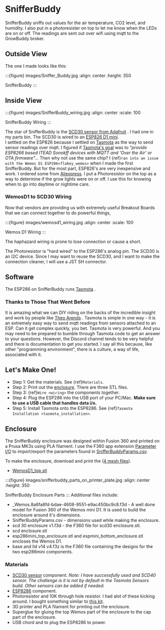 

# SnifferBuddy

SnifferBuddy sniffs out values for the air temperature, CO2 level, and humidity. I also put in a photoresister on top to let me know when
the LEDs are on or off.  The readings are sent out over wifi using mqtt to the GrowBuddy broker.



## Outside View
The one I made looks like this:

:::{figure} images/Sniffer_Buddy.jpg
:align: center
:height: 350

SnifferBuddy
:::

## Inside View
:::{figure} images/SnifferBuddy_wiring.jpg
:align: center
:scale: 100

SnifferBuddy Wiring
:::

The star of SnifferBuddy is the [SCD30 sensor from Adafruit](https://www.adafruit.com/product/4867) .  I had one in my parts bin.  The SCD30 is wired to  an
[ESP826 D1 mini](https://i2.wp.com/randomnerdtutorials.com/wp-content/uploads/2019/05/ESP8266-WeMos-D1-Mini-pinout-gpio-pin.png?quality=100&strip=all&ssl=1).  
I settled on the ESP826 because I settled on [Tasmota](https://tasmota.github.io/docs/)  as the way to send sensor readings over mqtt.
I figured if [Tasmota's goal](https://tasmota.github.io/docs/About/) was to *"provide ESP8266 based ITEAD Sonokff devices with MQTT and 'Over the Air' or OTA firmware"...*
Then why not use the same chip?   I {ref}`ran into an issue with the Wemos D1 ESP286<flakey_wemos>` when I made the first SnifferBuddy.  But for the most part, ESP826's are very
inexpensive and work.  I ordered some from [Aliexpress](https://www.aliexpress.us/item/2251832645039000.html).  I put a Photoresistor on the top as a way to determine
if the grow lights were on or off.  I use this for knowing when to go into daytime or nightime care.


### WemosD1 to SCD30 Wiring

Now that vendors are providing us with extremely useful Breakout Boards that we can connect together to do powerful things, 

:::{figure} images/wemosd1_wiring.jpg
:align: center
:scale: 100

Wemos D1 Wiring
:::





The haphazard wiring is prone to lose connection or cause a short.





The Photoresistor is "hard wired" to the ESP286's analog pin.  The SCD30 is an I2C device.  Since I may want to reuse the SCD30, and I want to make the connection cleaner, I will use a JST SH connector.

## Software

The ESP286 on SnifferBuddy runs [Tasmota](https://tasmota.github.io/docs/) .

### Thanks to Those That Went Before

It is amazing what we can DIY riding on the backs of the incredible insight and work by people like [Theo Arends](https://github.com/arendst) .  Tasmota is simple in one way - it is an extremely easy way to send mqtt readings from sensors attached to an ESP.  Can it get complex quickly, you bet.  Tasmota is very powerful.  And you may need to be prepared to bumble through Tasmota code to get an answer to your questions.  However, the Discord channel tends to be very helpful and there is documentation to get you started.  I say all this because, like other "programming environment", there is a culture, a way of life, associated with it.

<!-- (make-snifferbuddy)= -->
## Let's Make One!

- Step 1: Get the materials. See {ref}`Materials`.
- Step 2: Print out the [enclosure](enclosure).  There are three STL files.
- Step 3: {ref}`Wire <wiring>` the components together.
- Step 4: Plug the ESP286 into the USB port of your PC/Mac. __Make sure to use a USB cable that handles data i/o.__
- Step 5: Install Tasmota onto the ESP8286.  See {ref}`Tasmota Installation <tasmota_installation>`.

## Enclosure

The SnifferBuddy enclosure was designed within Fusion 360 and printed on a Prusa MK3s using PLA filament.  I use the F360  app extension [Parameter I/O](https://apps.autodesk.com/FUSION/en/Detail/Index?id=1801418194626000805&appLang=en&os=Win64) to import/export the parameters found in [SnifferBuddyParams.csv](https://github.com/solarslurpi/GrowBuddy/blob/c100124acaab285eadb284a5e7015e569ed76d3c/enclosures/SnifferBuddy/SnifferBuddyParams.csv).

To make the enclosure, download and print the ([4 mesh files](https://github.com/solarslurpi/GrowBuddy/tree/main/enclosures/SnifferBuddy)).
- [WemosD1_top.stl]()

:::{figure} images/snifferbuddy_parts_on_printer_plate.jpg
:align: center
:height: 350

SnifferBuddy Enclosure Parts
:::
Additional files include:
- _Wemos.8a6fa8fd-bdae-4608-9551-e9ac450bc9c8.f3d - A well done model for Fusion 360 of the Wemos mini D1.  It is used to build the enclosure around it's dimensions.
- SnifferBuddyParams.csv - dimensions used while making the enclosure.
- scd 30 enclosure v1.f3d - the F360 file for scd30 enclosure.stl.
- scd enclosure.stl
- esp286mini_top_enclosure.stl and espmini_bottom_enclosure.stl encloses the Wemos D1.
- base and lid v14 v4.f3z is the F360 file containing the designs for the two esp286mini components.





### Materials

- [SCD30 sensor](https://www.adafruit.com/product/4867) component. _Note: I have successfully used and SCD40 sensor.  The challenge is it is not by default in the Tasmota Sensors build.  Other sensors can be added if needed._
- [ESP8286](https://www.aliexpress.us/item/2251832645039000.html) component.
- Photoresistor and 10K through hole resistor.  I had alot of these kicking around. I bought something similar to [this kit](https://amzn.to/3yNZtZd).
- 3D printer and PLA filament for printing out the enclosure.
- Superglue for gluing the top Wemos part of the enclosure to the cap part of the enclosure.
- USB chord and to plug the ESP8286 to power.

